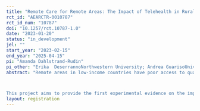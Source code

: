 ```yaml
---
title: "Remote Care for Remote Areas: The Impact of Telehealth in Rural India"
rct_id: "AEARCTR-0010787"
rct_id_num: "10787"
doi: "10.1257/rct.10787-1.0"
date: "2023-01-20"
status: "in_development"
jel: ""
start_year: "2023-02-15"
end_year: "2025-04-15"
pi: "Amanda Dahlstrand-Rudin"
pi_other: "Erika  DeserrannoNorthwestern University; Andrea GuarisoUniversity of Milan-Bicocca"
abstract: "Remote areas in low-income countries have poor access to quality healthcare. One challenge in developing state capacity in remote areas is the difficulty in attracting skilled workers (doctors and nurses), to which a common solution is to engage less skilled workers (community health workers). A new solution is to bring higher-skilled professionals to rural areas through digital technology. Telehealth, which connects patients to qualified healthcare professionals via phone, provides a new opportunity for governments to reach remote areas with high-quality healthcare services at relatively low costs. Although the popularity of telehealth has dramatically increased since the onset of the COVID-19 pandemic, there is to date no causal evidence of its impacts in low-income countries. 

This project aims to provide the first experimental evidence on the impact of telehealth on healthcare utilization and health outcomes in low-income countries. The impact is ex-ante ambiguous: telehealth may expand access to healthcare in areas previously underserved by the health system, but it might also crowd out in-person care and lead to an overall drop in healthcare utilization by those most in need, who might be unable or unwilling to connect remotely with a health professional. The project will take place in 400 rural Indian villages that will be randomized into receiving telehealth or not, with or without a local facilitator, who will assist patients in connecting to the call and follow up with them after the visit. We will learn whether and under which conditions telehealth improves access and health outcomes for rural populations, and how it affects the divide in access by gender, income, and age. "
layout: registration
---
```



